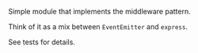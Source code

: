 Simple module that implements the middleware pattern.

Think of it as a mix between `EventEmitter` and `express`.

See tests for details.

